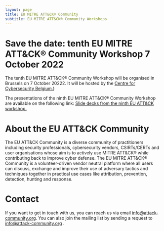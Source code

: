 ```yaml
---
layout: page
title: EU MITRE ATT&CK® Community
subtitle: EU MITRE ATT&CK® Community Workshops
---
```


# Save the date: tenth EU MITRE ATT&CK® Community Workshop 7 October 2022

The tenth EU MITRE ATT&CK® Community Workshop will be organised in Brussels on 7 October 20222. It will be hosted by the <a href="https://ccb.belgium.be/en"> Centre for Cybersecurity Belgium.</a>)

The presentations of the ninth EU MITRE ATT&CK® Community Workshop are available on the following link:
<a href="https://web.tresorit.com/l/21biO#s0gSRpNqESAx_HiKS-OSxw"> Slide decks from the ninth EU ATT&CK workshop.</a>

# About the EU ATT&CK Community

The EU ATT&CK Community is a diverse community of practitioners including security professionals, cybersecurity vendors, CSIRTs/CERTs and user organisations whose aim is to actively use MITRE ATT&CK® while contributing back to improve cyber defense. The EU MITRE ATT&CK® Community is a volunteer-driven vendor neutral platform where all users can discuss, exchange and improve their use of adversary tactics and techniques together in practical use cases like attribution, prevention, detection, hunting and response.

# Contact

If you want to get in touch with us, you can reach us via email info@attack-community.org. You can also join the mailing list by sending a request to info@attack-community.org .

